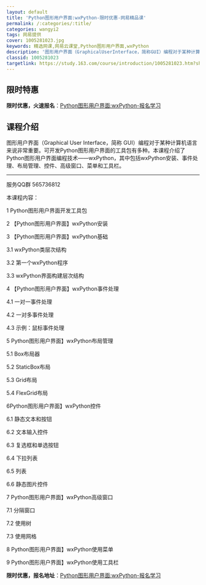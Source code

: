```yaml
---
layout: default
title: 'Python图形用户界面:wxPython-限时优惠-网易精品课'
permalink: /:categories/:title/
categories: wangyi2
tags: 网易提供
cover: 1005281023.jpg
keywords: 精选网课,网易云课堂,Python图形用户界面,wxPython
description: '图形用户界面（GraphicalUserInterface，简称GUI）编程对于某种计算机语言来说非常重要。可开发Pyt'
classid: 1005281023
targetlink: https://study.163.com/course/introduction/1005281023.htm?share=1&shareId=1025206652&utm_campaign=share&utm_medium=iphoneShare&utm_source=&utm_u=1025206652
---
```


## 限时特惠

**限时优惠，火速报名**：[Python图形用户界面:wxPython-报名学习](https://study.163.com/course/introduction/1005281023.htm?share=1&shareId=1025206652&utm_campaign=share&utm_medium=iphoneShare&utm_source=&utm_u=1025206652)

## 课程介绍

图形用户界面（Graphical User Interface，简称 GUI）编程对于某种计算机语言来说非常重要。可开发Python图形用户界面的工具包有多种。本课程介绍了Python图形用户界面编程技术——wxPython，其中包括wxPython安装、事件处理、布局管理、控件、高级窗口、菜单和工具栏。

-------------------------------

服务QQ群 565736812

本课程内容：

1 Python图形用户界面开发工具包

2 【Python图形用户界面】wxPython安装

3 【Python图形用户界面】wxPython基础

3.1 wxPython类层次结构

3.2 第一个wxPython程序

3.3 wxPython界面构建层次结构

4 【Python图形用户界面】wxPython事件处理

4.1 一对一事件处理

4.2 一对多事件处理

4.3 示例：鼠标事件处理

5 Python图形用户界面】wxPython布局管理

5.1 Box布局器

5.2 StaticBox布局

5.3 Grid布局

5.4 FlexGrid布局

6Python图形用户界面】wxPython控件

6.1 静态文本和按钮

6.2 文本输入控件

6.3 复选框和单选按钮

6.4 下拉列表

6.5 列表

6.6 静态图片控件

7 Python图形用户界面】wxPython高级窗口

7.1 分隔窗口

7.2 使用树

7.3 使用网格

8 Python图形用户界面】wxPython使用菜单

9 Python图形用户界面】wxPython使用工具栏

**限时优惠，报名地址**：[Python图形用户界面:wxPython-报名学习](https://study.163.com/course/introduction/1005281023.htm?share=1&shareId=1025206652&utm_campaign=share&utm_medium=iphoneShare&utm_source=&utm_u=1025206652)

